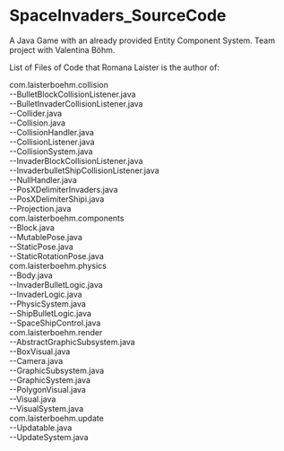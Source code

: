 # SpaceInvaders_SourceCode
A Java Game with an already provided Entity Component System. Team project with Valentina Böhm.


List of Files of Code that Romana Laister is the author of:

com.laisterboehm.collision  
  --BulletBlockCollisionListener.java  
  --BulletInvaderCollisionListener.java  
  --Collider.java  
  --Collision.java  
  --CollisionHandler.java  
  --CollisionListener.java  
  --CollisionSystem.java  
  --InvaderBlockCollisionListener.java  
  --InvaderbulletShipCollisionListener.java  
  --NullHandler.java  
  --PosXDelimiterInvaders.java  
  --PosXDelimiterShipi.java  
  --Projection.java  
com.laisterboehm.components  
  --Block.java  
  --MutablePose.java  
  --StaticPose.java  
  --StaticRotationPose.java  
com.laisterboehm.physics  
  --Body.java  
  --InvaderBulletLogic.java  
  --InvaderLogic.java  
  --PhysicSystem.java  
  --ShipBulletLogic.java  
  --SpaceShipControl.java  
com.laisterboehm.render  
  --AbstractGraphicSubsystem.java  
  --BoxVisual.java  
  --Camera.java  
  --GraphicSubsystem.java  
  --GraphicSystem.java  
  --PolygonVisual.java  
  --Visual.java  
  --VisualSystem.java  
com.laisterboehm.update  
  --Updatable.java  
  --UpdateSystem.java  
